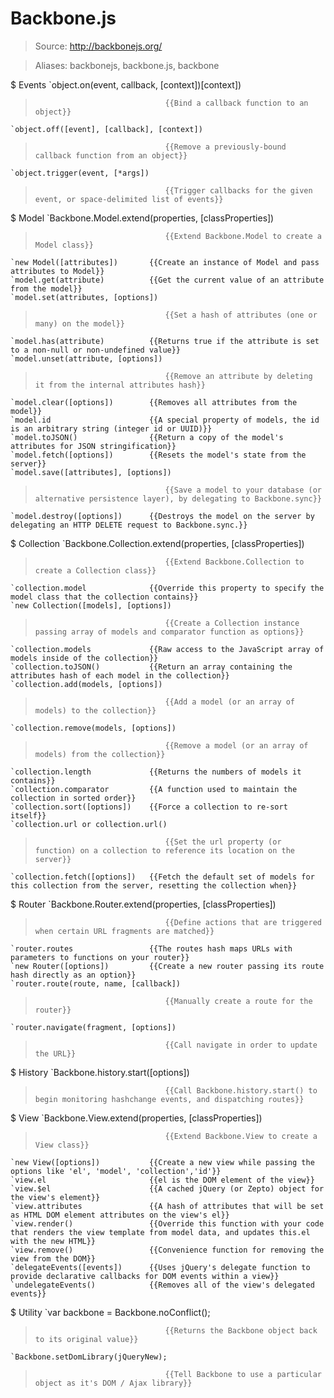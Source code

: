 # Backbone.js

> Source: http://backbonejs.org/

> Aliases: backbonejs, backbone.js, backbone

$ Events
    `object.on(event, callback, [context])[context])
>                                  {{Bind a callback function to an object}} 
    `object.off([event], [callback], [context])
>                                  {{Remove a previously-bound callback function from an object}} 
    `object.trigger(event, [*args])
>                                  {{Trigger callbacks for the given event, or space-delimited list of events}} 

$ Model
    `Backbone.Model.extend(properties, [classProperties])
>                                  {{Extend Backbone.Model to create a Model class}} 
    `new Model([attributes])       {{Create an instance of Model and pass attributes to Model}} 
    `model.get(attribute)          {{Get the current value of an attribute from the model}} 
    `model.set(attributes, [options])
>                                  {{Set a hash of attributes (one or many) on the model}} 
    `model.has(attribute)          {{Returns true if the attribute is set to a non-null or non-undefined value}} 
    `model.unset(attribute, [options])
>                                  {{Remove an attribute by deleting it from the internal attributes hash}} 
    `model.clear([options])        {{Removes all attributes from the model}} 
    `model.id                      {{A special property of models, the id is an arbitrary string (integer id or UUID)}} 
    `model.toJSON()                {{Return a copy of the model's attributes for JSON stringification}} 
    `model.fetch([options])        {{Resets the model's state from the server}} 
    `model.save([attributes], [options])
>                                  {{Save a model to your database (or alternative persistence layer), by delegating to Backbone.sync}} 
    `model.destroy([options])      {{Destroys the model on the server by delegating an HTTP DELETE request to Backbone.sync.}} 

$ Collection
    `Backbone.Collection.extend(properties, [classProperties])
>                                  {{Extend Backbone.Collection to create a Collection class}} 
    `collection.model              {{Override this property to specify the model class that the collection contains}} 
    `new Collection([models], [options])
>                                  {{Create a Collection instance passing array of models and comparator function as options}} 
    `collection.models             {{Raw access to the JavaScript array of models inside of the collection}} 
    `collection.toJSON()           {{Return an array containing the attributes hash of each model in the collection}} 
    `collection.add(models, [options])
>                                  {{Add a model (or an array of models) to the collection}} 
    `collection.remove(models, [options])
>                                  {{Remove a model (or an array of models) from the collection}} 
    `collection.length             {{Returns the numbers of models it contains}} 
    `collection.comparator         {{A function used to maintain the collection in sorted order}} 
    `collection.sort([options])    {{Force a collection to re-sort itself}} 
    `collection.url or collection.url()
>                                  {{Set the url property (or function) on a collection to reference its location on the server}} 
    `collection.fetch([options])   {{Fetch the default set of models for this collection from the server, resetting the collection when}} 

$ Router
    `Backbone.Router.extend(properties, [classProperties])
>                                  {{Define actions that are triggered when certain URL fragments are matched}} 
    `router.routes                 {{The routes hash maps URLs with parameters to functions on your router}} 
    `new Router([options])         {{Create a new router passing its route hash directly as an option}} 
    `router.route(route, name, [callback])
>                                  {{Manually create a route for the router}} 
    `router.navigate(fragment, [options])
>                                  {{Call navigate in order to update the URL}} 

$ History
    `Backbone.history.start([options])
>                                  {{Call Backbone.history.start() to begin monitoring hashchange events, and dispatching routes}} 

$ View
    `Backbone.View.extend(properties, [classProperties])
>                                  {{Extend Backbone.View to create a View class}} 
    `new View([options])           {{Create a new view while passing the options like 'el', 'model', 'collection','id'}} 
    `view.el                       {{el is the DOM element of the view}} 
    `view.$el                      {{A cached jQuery (or Zepto) object for the view's element}} 
    `view.attributes               {{A hash of attributes that will be set as HTML DOM element attributes on the view's el}} 
    `view.render()                 {{Override this function with your code that renders the view template from model data, and updates this.el with the new HTML}} 
    `view.remove()                 {{Convenience function for removing the view from the DOM}} 
    `delegateEvents([events])      {{Uses jQuery's delegate function to provide declarative callbacks for DOM events within a view}} 
    `undelegateEvents()            {{Removes all of the view's delegated events}} 

$ Utility
    `var backbone = Backbone.noConflict();
>                                  {{Returns the Backbone object back to its original value}} 
    `Backbone.setDomLibrary(jQueryNew);
>                                  {{Tell Backbone to use a particular object as it's DOM / Ajax library}} 

